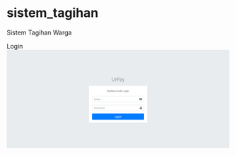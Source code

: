 # sistem_tagihan
Sistem Tagihan Warga

Login
![alt text](https://github.com/putri-suci-aliyah/sistem_tagihan/blob/main/img/LOGIN.png?raw=true)
